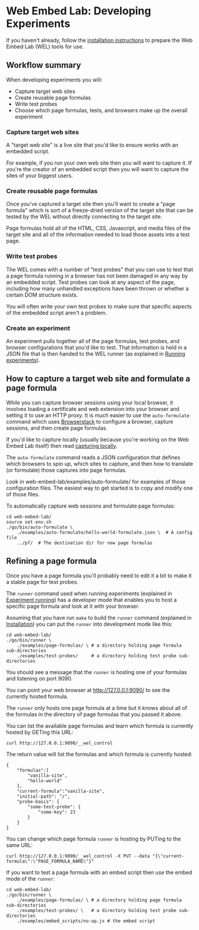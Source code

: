 # Web Embed Lab: Developing Experiments

If you haven't already, follow the [installation instructions](INSTALLATION.md) to prepare the Web Embed Lab (WEL) tools for use.

## Workflow summary

When developing experiments you will:
- Capture target web sites
- Create reusable page formulas
- Write test probes
- Choose which page formulas, tests, and browsers make up the overall experiment

### Capture target web sites

A "target web site" is a live site that you'd like to ensure works with an embedded script.

For example, if you run your own web site then you will want to capture it. If you're the creator of an embedded script then you will want to capture the sites of your biggest users.

### Create reusable page formulas

Once you've captured a target site then you'll want to create a "page formula" which is sort of a freeze-dried version of the target site that can be tested by the WEL without directly connecting to the target site.

Page formulas hold all of the HTML, CSS, Javascript, and media files of the target site and all of the information needed to load those assets into a test page.

### Write test probes

The WEL comes with a number of "test probes" that you can use to test that a page formula running in a browser has not been damaged in any way by an embedded script. Test probes can look at any aspect of the page, including how many unhandled exceptions have been thrown or whether a certain DOM structure exists.

You will often write your own test probes to make sure that specific aspects of the embedded script aren't a problem.

### Create an experiment

An experiment pulls together all of the page formulas, test probes, and browser configurations that you'd like to test. That information is held in a JSON file that is then handed to the WEL runner (as explained in [Running experiments](EXPERIMENT_RUNNING.md)).

## How to capture a target web site and formulate a page formula

While you can capture browser sessions using your local browser, it involves loading a certificate and web extension into your browser and setting it to use an HTTP proxy. It is much easier to use the `auto-formulate` command which uses [Browserstack](https://www.browserstack.com) to configure a browser, capture sessions, and then create page formulas.

If you'd like to capture locally (usually because you're working on the Web Embed Lab itself) then read [capturing locally](CAPTURE_LOCALLY.md).

The `auto-formulate` command reads a JSON configuration that defines which browsers to spin up, which sites to capture, and then how to translate (or formulate) those captures into page formulas.

Look in web-embed-lab/examples/auto-formulate/ for examples of those configuration files. The easiest way to get started is to copy and modify one of those files.

To automatically capture web sessions and formulate page formulas:

	cd web-embed-lab/
	source set-env.sh
	./go/bin/auto-formulate \
		./examples/auto-formulate/hello-world-formulate.json \	# A config file
		../pf/	# The destination dir for new page formulas


## Refining a page formula

Once you have a page formula you'll probably need to edit it a bit to make it a stable page for test probes.

The `runner` command used when running experiments (explained in [Experiment running](EXPERIMENT_RUNNING.md)) has a developer mode that enables you to host a specific page formula and look at it with your browser.

Assuming that you have run `make` to build the `runner` command (explained in [Installation](Installation.md)) you can put the `runner` into development mode like this:

	cd web-embed-lab/
	./go/bin/runner \
		./examples/page-formulas/ \	# a directory holding page formula sub-directories
		./examples/test-probes/		# a directory holding test probe sub-directories

You should see a message that the `runner` is hosting one of your formulas and listening on port 9090.

You can point your web browser at http://127.0.0.1:9090/ to see the currently hosted formula.

The `runner` only hosts one page formula at a time but it knows about all of the formulas in the directory of page formulas that you passed it above.

You can list the available page formulas and learn which formula is currently hosted by GETing this URL:

	curl http://127.0.0.1:9090/__wel_control

The return value will list the formulas and which formula is currently hosted:

	{
		"formulas":[
			"vanilla-site",
			"hello-world"
		],
		"current-formula":"vanilla-site",
		"initial-path": "/",
		"probe-basis": {
			"some-test-probe": {
				"some-key": 23
			}
		}
	}

You can change which page formula `runner` is hosting by PUTing to the same URL:

	curl http://127.0.0.1:9090/__wel_control -X PUT --data "{\"current-formula\":\"PAGE_FORMULA_NAME\"}"

If you want to test a page formula with an embed script then use the embed mode of the `runner`:

	cd web-embed-lab/
	./go/bin/runner \
		./examples/page-formulas/ \	# a directory holding page formula sub-directories
		./examples/test-probes/	\	# a directory holding test probe sub-directories
		./examples/embed_scripts/no-op.js # the embed script 

